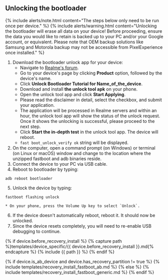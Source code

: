 ## Unlocking the bootloader

{% include alerts/note.html content="The steps below only need to be run once per device." %}
{% include alerts/warning.html content="Unlocking the bootloader will erase all data on your device!
Before proceeding, ensure the data you would like to retain is backed up to your PC and/or your Google account, or equivalent. Please note that OEM backup solutions like Samsung and Motorola backup may not be accessible from PixelExperience once installed." %}

1. Download the bootloader unlock app for your device:
    * Navigate to [Realme's forum](https://c.realme.com).
    * Go to your device's page by clicking **Product** option, followed by the device's name.
    * Click **Unlock Bootloader Tutorial for Name_of_the_device**.
    * Download and install **the unlock tool apk** on your phone.
    * Open the unlock tool app and click **Start Applying**.
    * Please read the disclaimer in detail, select the checkbox, and submit your application.
    * The application will be processed in Realme servers and within an hour, the unlock tool app will show the status of the unlock request. Once it shows the unlocking is successful, please proceed to the next step.
    * Click **Start the in-depth test** in the unlock tool app. The device will reboot.
    * `fast boot_unlock_verify ok` string will be displayed.
2. On the computer, open a command prompt (on Windows) or terminal (on Linux or macOS) window and change to the location where the unzipped fastboot and adb binaries reside.
3. Connect the device to your PC via USB cable.
4. Reboot to bootloader by typing:
```
adb reboot bootloader
```
5. Unlock the device by typing:
```
fastboot flashing unlock
```
    * On your phone, press the Volume Up key to select `Unlock`.
6. If the device doesn't automatically reboot, reboot it. It should now be unlocked.
7. Since the device resets completely, you will need to re-enable USB debugging to continue.

{% if device.before_recovery_install %}
{% capture path %}templates/device_specific/{{ device.before_recovery_install }}.md{% endcapture %}
{% include {{ path }} %}
{% endif %}

{% if device.is_ab_device and device.has_recovery_partition != true %}
{% include templates/recovery_install_fastboot_ab.md %}
{% else %}
{% include templates/recovery_install_fastboot_generic.md %}
{% endif %}
